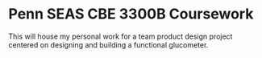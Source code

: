 # Penn SEAS CBE 3300B Coursework
This will house my personal work for a team product design project centered on designing and building a functional glucometer.

